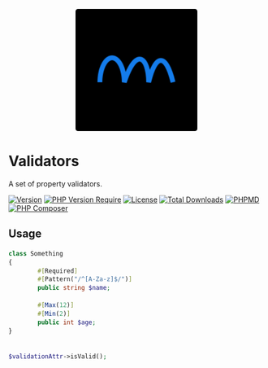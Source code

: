 <p align="center">
  <a href="https://github.com/phpolar"><img src="phpolar.svg" width="240" alt="Phpolar Logo" /></a>
</p>

# Validators

A set of property validators.

[![Version](http://poser.pugx.org/phpolar/validators/version)](https://packagist.org/packages/phpolar/validators) [![PHP Version Require](http://poser.pugx.org/phpolar/validators/require/php)](https://packagist.org/packages/phpolar/validators) [![License](http://poser.pugx.org/phpolar/validators/license)](https://packagist.org/packages/phpolar/validators) [![Total Downloads](http://poser.pugx.org/phpolar/validators/downloads)](https://packagist.org/packages/phpolar/validators) [![PHPMD](https://github.com/phpolar/validators/actions/workflows/phpmd.yml/badge.svg)](https://github.com/phpolar/validators/actions/workflows/phpmd.yml) [![PHP Composer](https://github.com/phpolar/validators/actions/workflows/pr-quality.yml/badge.svg)](https://github.com/phpolar/validators/actions/workflows/pr-quality.yml)

## Usage

```php
class Something
{
        #[Required]
        #[Pattern("/^[A-Za-z]$/")]
        public string $name;

        #[Max(12)]
        #[Min(2)]
        public int $age;
}


$validationAttr->isValid();

```
